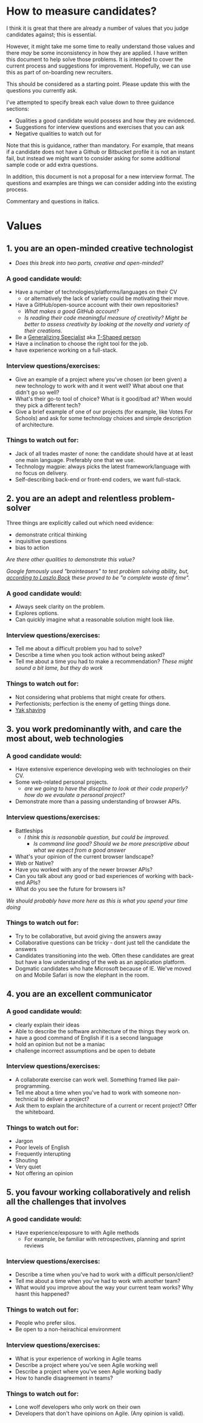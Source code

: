 
How to measure candidates?
==========================

I think it is great that there are already a number of values that you judge
candidates against; this is essential.

However, it might take me some time to really understand those values and there
_may_ be some inconsistency in how they are applied. I have written this
document to help solve those problems. It is intended to cover the current
process and suggestions for improvement. Hopefully, we can use this as part of
on-boarding new recruiters.

This should be considered as a starting point. Please update this with the
questions you currently ask.

I've attempted to specify break each value down to three guidance sections:
* Qualities a good candidate would possess and how they are evidenced.
* Suggestions for interview questions and exercises that you can ask
* Negative qualities to watch out for

Note that this is guidance, rather than mandatory. For example, that means if a
candidate does not have a Github or Bitbucket profile it is not an instant fail,
but instead we might want to consider asking for some additional sample code or
add extra questions.

In addition, this document is not a proposal for a new interview format.
The questions and examples are things we can consider adding into the existing process.

Commentary and questions in italics.

Values
======

## 1. you are an open-minded creative technologist

- _Does this break into two parts, creative and open-minded?_

### A good candidate would:
* Have a number of technologies/platforms/languages on their CV
  - or alternatively the lack of variety could be motivating their move.
* Have a GitHub/open-source account with their own repositories?
  - _What makes a good GitHub account?_
  - _Is reading their code meaningful measure of creativity? Might be better to
    assess creativity by looking at the novelty and variety of their creations._
* Be a [Generalizing Specialist](http://blog.codinghorror.com/swiss-army-knife-or-generalizing-specialist/) aka [T-Shaped person](https://en.wikipedia.org/wiki/T-shaped_skills)
* Have a inclination to choose the right tool for the job.
* have experience working on a full-stack.

### Interview questions/exercises:
* Give an example of a project where you've chosen (or been given) a new
  technology to work with and it went well? What about one that didn't go so well?
* What's their go-to tool of choice? What is it good/bad at? When would they
  pick a different tech?
* Give a brief example of one of our projects (for example, like Votes For
  Schools) and ask for some technology choices and simple description of
  architecture.

### Things to watch out for:
* Jack of all trades master of none: the candidate should have at at least one
  main language. Preferably one that we use.
* Technology magpie: always picks the latest framework/language with no focus on
  delivery.
* Self-describing back-end or front-end coders, we want full-stack.  

## 2. you are an adept and relentless problem-solver

Three things are explicitly called out which need evidence:

- demonstrate critical thinking
- inquisitive questions
- bias to action

_Are there other qualities to demonstrate this value?_

_Google famously used "brainteasers" to test problem solving ability, but, [according
to Laszlo Bock](http://www.deathandtaxesmag.com/200732/google-admits-its-famous-job-interview-questions-were-a-complete-waste-of-time/) these proved to be "a complete waste of time"._

### A good candidate would:
* Always seek clarity on the problem.
* Explores options.
* Can quickly imagine what a reasonable solution might look like.

### Interview questions/exercises:
* Tell me about a difficult problem you had to solve?
* Describe a time when you took action without being asked?
* Tell me about a time you had to make a recommendation?
_These might sound a bit lame, but they do work_

### Things to watch out for:
* Not considering what problems that might create for others.
* Perfectionists; perfection is the enemy of getting things done.
* [Yak shaving](http://sethgodin.typepad.com/seths_blog/2005/03/dont_shave_that.html)

## 3. you work predominantly with, and care the most about, web technologies

### A good candidate would:
* Have extensive experience developing web with technologies on their CV.
* Some web-related personal projects.
  - _are we going to have the discpline to look at their code properly? how do we evaulate a personal project?_ 
* Demonstrate more than a passing understanding of browser APIs.

### Interview questions/exercises:
* Battleships
  - _I think this is reasonable question, but could be improved._
    - _Is command line good? Should we be more prescriptive about what we expect
    from a good answer_
* What's your opinion of the current browser landscape? 
* Web or Native?
* Have you worked with any of the newer browser APIs?
* Can you talk about any good or bad experiences of working with back-end APIs?
* What do you see the future for browsers is?

_We should probably have more here as this is what you spend your time doing_

### Things to watch out for:
* Try to be collaborative, but avoid giving the answers away
* Collaborative questions can be tricky - dont just tell the candidate the answers
* Candidates transitioning into the web. Often these candidates are great but have a low understanding of the web as an application platform. 
* Dogmatic candidates who hate Microsoft because of IE. We've moved on and Mobile Safari is now the elephant in the room.

## 4. you are an excellent communicator

### A good candidate would:
* clearly explain their ideas
* Able to describe the software architecture of the things they work on.
* have a good command of English if it is a second language
* hold an opinion but not be a maniac
* challenge incorrect assumptions and be open to debate

### Interview questions/exercises:
* A collaborate exercise can work well. Something framed like pair-programming.
* Tell me about a time when you've had to work with someone non-technical to deliver a project?
* Ask them to explain the architecture of a current or recent project? Offer the whiteboard.

### Things to watch out for:
* Jargon
* Poor levels of English
* Frequently interupting
* Shouting
* Very quiet
* Not offering an opinion

## 5. you favour working collaboratively and relish all the challenges that involves

### A good candidate would:
* Have experience/exposure to with Agile methods
  - For example, be familiar with retrospectives, planning and sprint reviews

### Interview questions/exercises:
* Describe a time when you've had to work with a difficult person/client?
* Tell me about a time when you've had to work with another team?
* What would you improve about the way your current team works? Why hasnt this happened?

### Things to watch out for:
* People who prefer silos.
* Be open to a non-heirachical environment

### Interview questions/exercises:
* What is your experience of working in Agile teams
* Describe a project where you've seen Agile working well
* Describe a project where you've seen Agile working badly
* How to handle disagreement in teams?

### Things to watch out for:
* Lone wolf developers who only work on their own
* Developers that don't have opinions on Agile. (Any opinion is valid).
